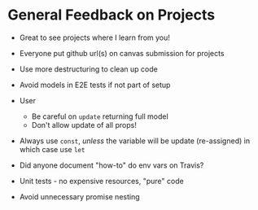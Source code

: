 


# General Feedback on Projects

* Great to see projects where I learn from you!

* Everyone put github url(s) on canvas submission for projects
* Use more destructuring to clean up code
* Avoid models in E2E tests if not part of setup
* User
    * Be careful on `update` returning full model
    * Don't allow update of all props!
* Always use `const`, _unless_ the variable will be update (re-assigned) in which case use `let`
* Did anyone document "how-to" do env vars on Travis?
* Unit tests - no expensive resources, "pure" code
* Avoid unnecessary promise nesting